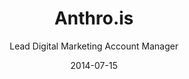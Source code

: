 ---
title: Anthro.is
subtitle: Lead Digital Marketing Account Manager
layout: default
modal-id: 7
date: 2014-07-15
img: roundicons.png
thumbnail: roundicons-thumbnail.png
alt: image-alt
project-date: January 2013 - Current
client: Anthro.is
tag: jobs
category: Digital Marketing
description: Lorem ipsum dolor sit amet, usu cu alterum nominavi lobortis. At duo novum diceret. Tantas apeirian vix et, usu sanctus postulant inciderint ut, populo diceret necessitatibus in vim. Cu eum dicam feugiat noluisse.

---
